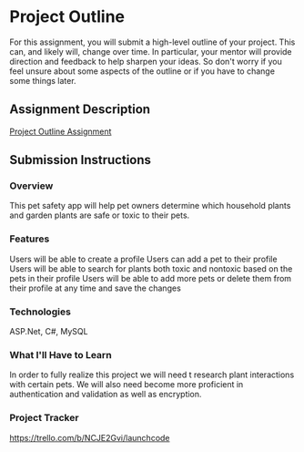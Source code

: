 # Project Outline
For this assignment, you will submit a high-level outline of your project. This can, and likely will, change over time. In particular, your mentor will provide direction and feedback to help sharpen your ideas. So don't worry if you feel unsure about some aspects of the outline or if you have to change some things later.

## Assignment Description
[Project Outline Assignment](https://education.launchcode.org/liftoff/modules/assignments/project-outline)

## Submission Instructions

### Overview
This pet safety app will help pet owners determine which household plants and garden plants are safe or toxic to their pets.
### Features
Users will be able to create a profile
Users can add a pet to their profile
Users will be able to search for plants both toxic and nontoxic based on the pets in their profile
Users will be able to add more pets or delete them from their profile at any time and save the changes

### Technologies
ASP.Net, C#, MySQL
### What I'll Have to Learn
In order to fully realize this project we will need t research plant interactions with certain pets.
We will also need become more proficient in authentication and validation as well as encryption.
### Project Tracker
https://trello.com/b/NCJE2Gvi/launchcode